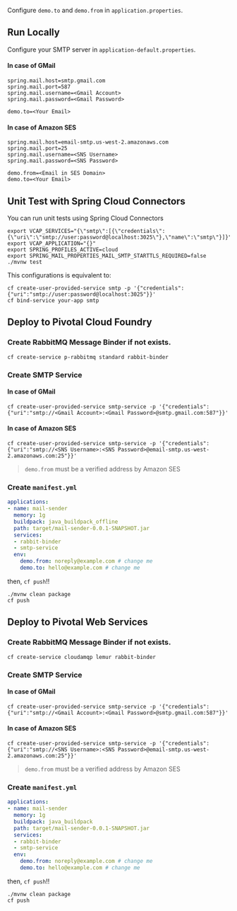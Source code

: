 Configure `demo.to` and `demo.from` in `application.properties`.

## Run Locally

Configure your SMTP server in `application-default.properties`.

#### In case of GMail

```
spring.mail.host=smtp.gmail.com
spring.mail.port=587
spring.mail.username=<Gmail Account>
spring.mail.password=<Gmail Password>

demo.to=<Your Email>
```

#### In case of Amazon SES

``` properties
spring.mail.host=email-smtp.us-west-2.amazonaws.com
spring.mail.port=25
spring.mail.username=<SNS Username>
spring.mail.password=<SNS Password>

demo.from=<Email in SES Domain>
demo.to=<Your Email>
```

## Unit Test with Spring Cloud Connectors

You can run unit tests using Spring Cloud Connectors

```
export VCAP_SERVICES="{\"smtp\":[{\"credentials\":{\"uri\":\"smtp://user:password@localhost:3025\"},\"name\":\"smtp\"}]}"
export VCAP_APPLICATION="{}"
export SPRING_PROFILES_ACTIVE=cloud
export SPRING_MAIL_PROPERTIES_MAIL_SMTP_STARTTLS_REQUIRED=false
./mvnw test
```

This configurations is equivalent to:

```
cf create-user-provided-service smtp -p '{"credentials":{"uri":"smtp://user:password@localhost:3025"}}'
cf bind-service your-app smtp
```

## Deploy to Pivotal Cloud Foundry

### Create RabbitMQ Message Binder if not exists.

```
cf create-service p-rabbitmq standard rabbit-binder
```

### Create SMTP Service

#### In case of GMail

```
cf create-user-provided-service smtp-service -p '{"credentials":{"uri":"smtp://<Gmail Account>:<Gmail Password>@smtp.gmail.com:587"}}'
```

#### In case of Amazon SES

```
cf create-user-provided-service smtp-service -p '{"credentials":{"uri":"smtp://<SNS Username>:<SNS Password>@email-smtp.us-west-2.amazonaws.com:25"}}'
```

> `demo.from` must be a verified address by Amazon SES


### Create `manifest.yml`

``` yml
applications:
- name: mail-sender
  memory: 1g
  buildpack: java_buildpack_offline
  path: target/mail-sender-0.0.1-SNAPSHOT.jar
  services:
  - rabbit-binder
  - smtp-service
  env:
    demo.from: noreply@example.com # change me
    demo.to: hello@example.com # change me
```

then, `cf push`!!

```
./mvnw clean package
cf push
```


## Deploy to Pivotal Web Services

### Create RabbitMQ Message Binder if not exists.

```
cf create-service cloudamqp lemur rabbit-binder
```

### Create SMTP Service

#### In case of GMail

```
cf create-user-provided-service smtp-service -p '{"credentials":{"uri":"smtp://<Gmail Account>:<Gmail Password>@smtp.gmail.com:587"}}'
```

#### In case of Amazon SES

```
cf create-user-provided-service smtp-service -p '{"credentials":{"uri":"smtp://<SNS Username>:<SNS Password>@email-smtp.us-west-2.amazonaws.com:25"}}'
```

> `demo.from` must be a verified address by Amazon SES

### Create `manifest.yml`

``` yml
applications:
- name: mail-sender
  memory: 1g
  buildpack: java_buildpack
  path: target/mail-sender-0.0.1-SNAPSHOT.jar
  services:
  - rabbit-binder
  - smtp-service
  env:
    demo.from: noreply@example.com # change me
    demo.to: hello@example.com # change me
```

then, `cf push`!!

```
./mvnw clean package
cf push
```